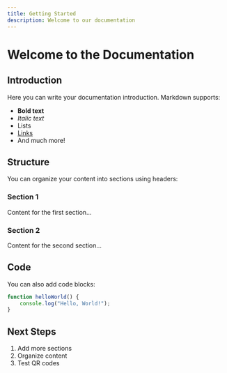 ```yaml
---
title: Getting Started
description: Welcome to our documentation
---
```


# Welcome to the Documentation

## Introduction

Here you can write your documentation introduction. Markdown supports:

- **Bold text**
- *Italic text*
- Lists
- [Links](https://example.com)
- And much more!

## Structure

You can organize your content into sections using headers:

### Section 1

Content for the first section...

### Section 2

Content for the second section...

## Code

You can also add code blocks:

```javascript
function helloWorld() {
    console.log("Hello, World!");
}
```

## Next Steps

1. Add more sections
2. Organize content
3. Test QR codes 